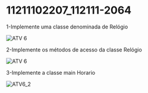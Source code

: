 # 11211102207_112111-2064
1-Implemente uma classe denominada de Relógio

![ATV 6](https://user-images.githubusercontent.com/100530080/161645742-acd3e741-d684-4aef-a555-26d0ea1425f0.png)

2-Implemente os métodos de acesso da classe Relógio

![ATV 6](https://user-images.githubusercontent.com/100530080/161645769-10074601-5dca-4bc4-a43c-0c54561381be.png)

3-Implemente a classe main Horario

![ATV6_2](https://user-images.githubusercontent.com/100530080/161645807-856fdc2e-3447-4235-8e92-ae092a7dd66c.png)

